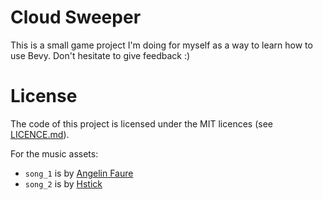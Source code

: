 # Cloud Sweeper

This is a small game project I'm doing for myself as a way to learn how to use
Bevy. Don't hesitate to give feedback :)

# License

The code of this project is licensed under the MIT licences (see
[LICENCE.md](LICENSE.md)).

For the music assets:
- `song_1` is by [Angelin Faure](https://www.fiverr.com/angelinfaure)
- `song_2` is by [Hstick](https://www.fiverr.com/hstick) 
